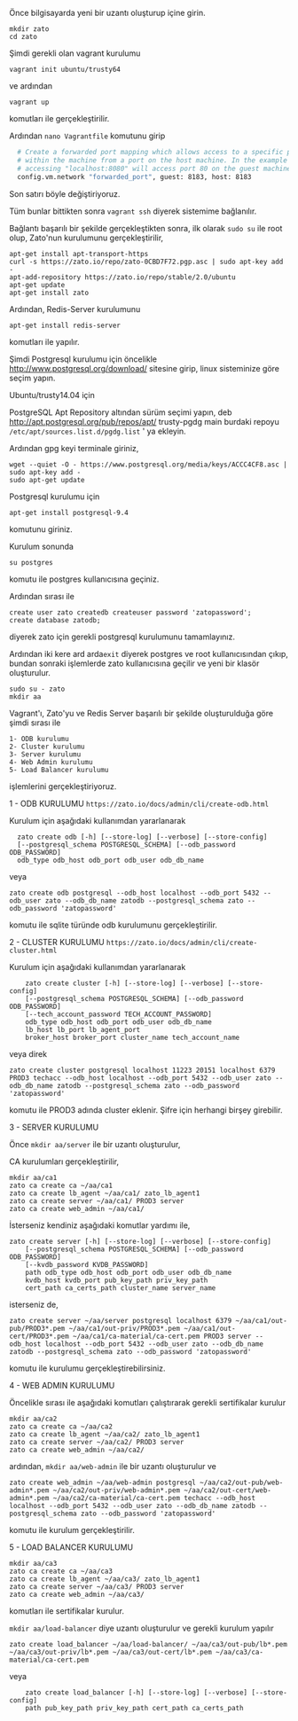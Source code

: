 Önce bilgisayarda yeni bir uzantı oluşturup içine girin.

```
mkdir zato
cd zato
```

Şimdi gerekli olan vagrant kurulumu

```
vagrant init ubuntu/trusty64
```

ve ardından 

```
vagrant up
```

komutları ile gerçekleştirilir.

Ardından ```nano Vagrantfile``` komutunu girip

```bash
  # Create a forwarded port mapping which allows access to a specific port
  # within the machine from a port on the host machine. In the example below,
  # accessing "localhost:8080" will access port 80 on the guest machine.
  config.vm.network "forwarded_port", guest: 8183, host: 8183
```

Son satırı böyle değiştiriyoruz. 

Tüm bunlar bittikten sonra ``` vagrant ssh ``` diyerek sistemime bağlanılır.

Bağlantı başarılı bir şekilde gerçekleştikten sonra, ilk olarak ```sudo su``` ile root olup, Zato'nun kurulumunu gerçekleştirilir,

```
apt-get install apt-transport-https
curl -s https://zato.io/repo/zato-0CBD7F72.pgp.asc | sudo apt-key add -
apt-add-repository https://zato.io/repo/stable/2.0/ubuntu
apt-get update
apt-get install zato
```

Ardından, Redis-Server kurulumunu 

```
apt-get install redis-server
```

komutları ile yapılır.

Şimdi Postgresql kurulumu için öncelikle http://www.postgresql.org/download/ sitesine girip, linux sisteminize göre seçim yapın.

Ubuntu/trusty14.04 için 

PostgreSQL Apt Repository altından sürüm seçimi yapın, deb http://apt.postgresql.org/pub/repos/apt/ trusty-pgdg main burdaki repoyu ```/etc/apt/sources.list.d/pgdg.list``` ' ya ekleyin.


Ardından gpg keyi terminale giriniz,

```
wget --quiet -O - https://www.postgresql.org/media/keys/ACCC4CF8.asc | sudo apt-key add -
sudo apt-get update
```

Postgresql kurulumu için

```apt-get install postgresql-9.4```

komutunu giriniz.

Kurulum sonunda 

```
su postgres
```

komutu ile postgres kullanıcısına geçiniz.

Ardından sırası ile

```
create user zato createdb createuser password 'zatopassword';
create database zatodb;
```
diyerek zato için gerekli postgresql kurulumunu tamamlayınız.


Ardından iki kere ard arda``` exit ``` diyerek postgres ve root kullanıcısından çıkıp, bundan sonraki işlemlerde zato kullanıcısına geçilir ve yeni bir klasör oluşturulur.

```
sudo su - zato
mkdir aa
```

Vagrant'ı, Zato'yu ve Redis Server başarılı bir şekilde oluşturulduğa göre şimdi sırası ile 

```
1- ODB kurulumu
2- Cluster kurulumu
3- Server kurulumu
4- Web Admin kurulumu
5- Load Balancer kurulumu
```

işlemlerini gerçekleştiriyoruz.

1 - ODB KURULUMU ``` https://zato.io/docs/admin/cli/create-odb.html ```

Kurulum için aşağıdaki kullanımdan yararlanarak 

```
  zato create odb [-h] [--store-log] [--verbose] [--store-config]
  [--postgresql_schema POSTGRESQL_SCHEMA] [--odb_password ODB_PASSWORD]
  odb_type odb_host odb_port odb_user odb_db_name
```

veya

```
zato create odb postgresql --odb_host localhost --odb_port 5432 --odb_user zato --odb_db_name zatodb --postgresql_schema zato --odb_password 'zatopassword'
```

komutu ile sqlite türünde odb kurulumunu gerçekleştirilir.

2 - CLUSTER KURULUMU ``` https://zato.io/docs/admin/cli/create-cluster.html ```

Kurulum için aşağıdaki kullanımdan yararlanarak

```
    zato create cluster [-h] [--store-log] [--verbose] [--store-config]
    [--postgresql_schema POSTGRESQL_SCHEMA] [--odb_password ODB_PASSWORD]
    [--tech_account_password TECH_ACCOUNT_PASSWORD]
    odb_type odb_host odb_port odb_user odb_db_name
    lb_host lb_port lb_agent_port
    broker_host broker_port cluster_name tech_account_name
```
veya direk 

```
zato create cluster postgresql localhost 11223 20151 localhost 6379 PROD3 techacc --odb_host localhost --odb_port 5432 --odb_user zato --odb_db_name zatodb --postgresql_schema zato --odb_password 'zatopassword'
``` 

komutu ile PROD3 adında cluster eklenir. Şifre için herhangi birşey girebilir.


3 - SERVER KURULUMU

Önce ``` mkdir aa/server ``` ile bir uzantı oluşturulur,

CA kurulumları gerçekleştirilir,

```
mkdir aa/ca1
zato ca create ca ~/aa/ca1
zato ca create lb_agent ~/aa/ca1/ zato_lb_agent1
zato ca create server ~/aa/ca1/ PROD3 server
zato ca create web_admin ~/aa/ca1/
```

İsterseniz kendiniz aşağıdaki komutlar yardımı ile,

```
zato create server [-h] [--store-log] [--verbose] [--store-config]
    [--postgresql_schema POSTGRESQL_SCHEMA] [--odb_password ODB_PASSWORD]
    [--kvdb_password KVDB_PASSWORD]
    path odb_type odb_host odb_port odb_user odb_db_name
    kvdb_host kvdb_port pub_key_path priv_key_path
    cert_path ca_certs_path cluster_name server_name
```

isterseniz de,

```
zato create server ~/aa/server postgresql localhost 6379 ~/aa/ca1/out-pub/PROD3*.pem ~/aa/ca1/out-priv/PROD3*.pem ~/aa/ca1/out-cert/PROD3*.pem ~/aa/ca1/ca-material/ca-cert.pem PROD3 server --odb_host localhost --odb_port 5432 --odb_user zato --odb_db_name zatodb --postgresql_schema zato --odb_password 'zatopassword'
```

komutu ile kurulumu gerçekleştirebilirsiniz.

4 - WEB ADMIN KURULUMU

Öncelikle sırası ile aşağıdaki komutları çalıştırarak gerekli sertifikalar kurulur 

```
mkdir aa/ca2
zato ca create ca ~/aa/ca2
zato ca create lb_agent ~/aa/ca2/ zato_lb_agent1
zato ca create server ~/aa/ca2/ PROD3 server
zato ca create web_admin ~/aa/ca2/
```

ardından, ``` mkdir aa/web-admin ``` ile bir uzantı oluşturulur ve

```
zato create web_admin ~/aa/web-admin postgresql ~/aa/ca2/out-pub/web-admin*.pem ~/aa/ca2/out-priv/web-admin*.pem ~/aa/ca2/out-cert/web-admin*.pem ~/aa/ca2/ca-material/ca-cert.pem techacc --odb_host localhost --odb_port 5432 --odb_user zato --odb_db_name zatodb --postgresql_schema zato --odb_password 'zatopassword'
```

komutu ile kurulum gerçekleştirilir.

5 - LOAD BALANCER KURULUMU

```
mkdir aa/ca3
zato ca create ca ~/aa/ca3
zato ca create lb_agent ~/aa/ca3/ zato_lb_agent1
zato ca create server ~/aa/ca3/ PROD3 server
zato ca create web_admin ~/aa/ca3/
```

komutları ile sertifikalar kurulur.

``` mkdir aa/load-balancer ``` diye uzantı oluşturulur ve gerekli kurulum yapılır

```
zato create load_balancer ~/aa/load-balancer/ ~/aa/ca3/out-pub/lb*.pem ~/aa/ca3/out-priv/lb*.pem ~/aa/ca3/out-cert/lb*.pem ~/aa/ca3/ca-material/ca-cert.pem
```

veya 

```
    zato create load_balancer [-h] [--store-log] [--verbose] [--store-config]
    path pub_key_path priv_key_path cert_path ca_certs_path
```
